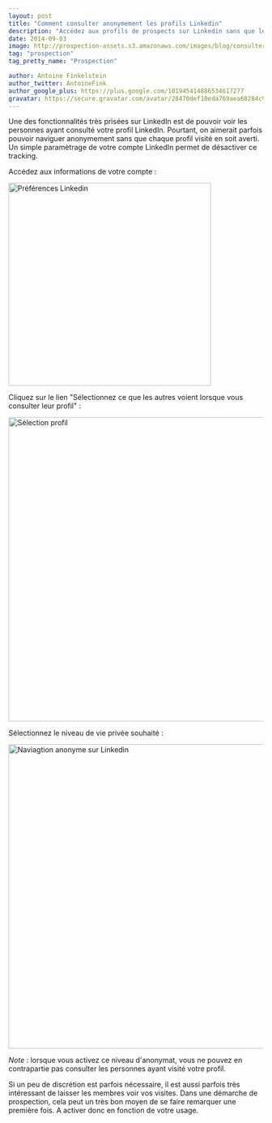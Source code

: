```yaml
---
layout: post
title: "Comment consulter anonymement les profils Linkedin"
description: "Accédez aux profils de prospects sur Linkedin sans que le site leur affiche votre présence."
date: 2014-09-03
image: http://prospection-assets.s3.amazonaws.com/images/blog/consulter-anonymement-linkedin/headline-picture.jpg
tag: "prospection"
tag_pretty_name: "Prospection"

author: Antoine Finkelstein
author_twitter: AntoineFink
author_google_plus: https://plus.google.com/101945414886534617277
gravatar: https://secure.gravatar.com/avatar/28470def10eda769aea68284c919493f?d=mm&s=40&r=G
---
```


Une des fonctionnalités très prisées sur LinkedIn est de pouvoir voir les personnes ayant consulté votre profil LinkedIn. Pourtant, on aimerait parfois pouvoir naviguer anonymement sans que chaque profil visité en soit averti. Un simple paramètrage de votre compte LinkedIn permet de désactiver ce tracking.

Accédez aux informations de votre compte :

<img class="img-responsive" src="http://prospection-assets.s3.amazonaws.com/images/blog/consulter-anonymement-linkedin/img0.jpg" alt="Préférences Linkedin" width="400" />

Cliquez sur le lien "Sélectionnez ce que les autres voient lorsque vous consulter leur profil" :

<img class="img-responsive" src="http://prospection-assets.s3.amazonaws.com/images/blog/consulter-anonymement-linkedin/img1.jpg" alt="Sélection profil" width="600" />

Sélectionnez le niveau de vie privée souhaité :

<img class="img-responsive" src="http://prospection-assets.s3.amazonaws.com/images/blog/consulter-anonymement-linkedin/img2.jpg" alt="Naviagtion anonyme sur Linkedin" width="600" />

*Note* : lorsque vous activez ce niveau d'anonymat, vous ne pouvez en contrapartie pas consulter les personnes ayant visité votre profil.

Si un peu de discrétion est parfois nécessaire, il est aussi parfois très intéressant de laisser les membres voir vos visites. Dans une démarche de prospection, cela peut un très bon moyen de se faire remarquer une première fois. A activer donc en fonction de votre usage.